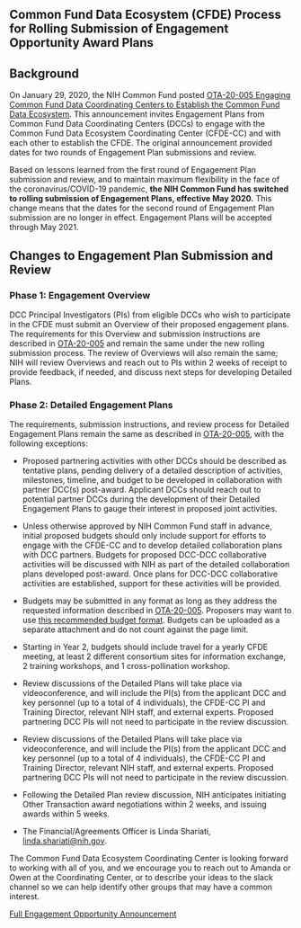 ## Common Fund Data Ecosystem (CFDE) Process for Rolling Submission of Engagement Opportunity Award Plans

## Background

On January 29, 2020, the NIH Common Fund posted [OTA-20-005 Engaging Common Fund Data Coordinating Centers to Establish the Common Fund Data Ecosystem](https://commonfund.nih.gov/sites/default/files/Engagement_Opportunity_Announcement_1-29-20_FINAL_508.pdf). This announcement invites Engagement Plans from Common Fund Data Coordinating Centers (DCCs) to engage with the Common Fund Data Ecosystem Coordinating Center (CFDE-CC) and with each other to establish the CFDE. The original announcement provided dates for two rounds of Engagement Plan submissions and review.

Based on lessons learned from the first round of Engagement Plan submission and review, and to maintain maximum flexibility in the face of the coronavirus/COVID-19 pandemic, **the NIH Common Fund has switched to rolling submission of Engagement Plans, effective May 2020.** This change means that the dates for the second round of Engagement Plan submission are no longer in effect. Engagement Plans will be accepted through May 2021.

## Changes to Engagement Plan Submission and Review

### Phase 1: Engagement Overview

DCC Principal Investigators (PIs) from eligible DCCs who wish to participate in the CFDE must submit an Overview of their proposed engagement plans. The requirements for this Overview and submission instructions are described in [OTA-20-005](https://commonfund.nih.gov/sites/default/files/Engagement_Opportunity_Announcement_1-29-20_FINAL_508.pdf) and remain the same under the new rolling submission process. The review of Overviews will also remain the same; NIH will review Overviews and reach out to PIs within 2 weeks of receipt to provide feedback, if needed, and discuss next steps for developing Detailed Plans.

### Phase 2: Detailed Engagement Plans

The requirements, submission instructions, and review process for Detailed Engagement Plans remain the same as described in [OTA-20-005](https://commonfund.nih.gov/sites/default/files/Engagement_Opportunity_Announcement_1-29-20_FINAL_508.pdf), with the following exceptions:

* Proposed partnering activities with other DCCs should be described as tentative plans, pending delivery of a detailed description of activities, milestones, timeline, and budget to be developed in collaboration with partner DCC(s) post-award. Applicant DCCs should reach out to potential partner DCCs during the development of their Detailed Engagement Plans to gauge their interest in proposed joint activities.

* Unless otherwise approved by NIH Common Fund staff in advance, initial proposed budgets should only include support for efforts to engage with the CFDE-CC and to develop detailed collaboration plans with DCC partners. Budgets for proposed DCC-DCC collaborative activities will be discussed with NIH as part of the detailed collaboration plans developed post-award. Once plans for DCC-DCC collaborative activities are established, support for these activities will be provided.  

* Budgets may be submitted in any format as long as they address the requested information described in [OTA-20-005](https://commonfund.nih.gov/sites/default/files/Engagement_Opportunity_Announcement_1-29-20_FINAL_508.pdf). Proposers may want to use [this recommended budget format](https://grants.nih.gov/grants/how-to-apply-application-guide/forms-e/general/resources/images/newforms2017/newformpdfs2017/g300_budget_2017.pdf). Budgets can be uploaded as a separate attachment and do not count against the page limit.

* Starting in Year 2, budgets should include travel for a yearly CFDE meeting, at least 2 different consortium sites for information exchange, 2 training workshops, and 1 cross-pollination workshop.

* Review discussions of the Detailed Plans will take place via videoconference, and will include the PI(s) from the applicant DCC and key personnel (up to a total of 4 individuals), the CFDE-CC PI and Training Director, relevant NIH staff, and external experts. Proposed partnering DCC PIs will not need to participate in the review discussion.

* Review discussions of the Detailed Plans will take place via videoconference, and will include the PI(s) from the applicant DCC and key personnel (up to a total of 4 individuals), the CFDE-CC PI and Training Director, relevant NIH staff, and external experts. Proposed partnering DCC PIs will not need to participate in the review discussion.

* Following the Detailed Plan review discussion, NIH anticipates initiating Other Transaction award negotiations within 2 weeks, and issuing awards within 5 weeks.

* The Financial/Agreements Officer is Linda Shariati, [linda.shariati@nih.gov](mailto:linda.shariati@nih.gov).


The Common Fund Data Ecosystem Coordinating Center is looking forward to working with all of you, and we encourage you to reach out to Amanda or Owen at the Coordinating Center, or to describe your ideas to the slack channel so we can help identify other groups that may have a common interest. 

[Full Engagement Opportunity Announcement](https://nih-cfde.org/wp-content/uploads/2020/01/Engagement-Opportunity-Announcement-1-29-20-FINAL.pdf)
